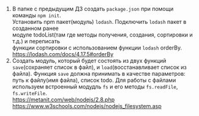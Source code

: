 1. В папке с предыдущим ДЗ создать ```package.json``` при помощи команды ```npm init```.  
Установить npm пакет(модуль) ```lodash```. Подключить ```lodash``` пакет в созданном ранее  
модуле todoList(там где методы получения, создания, сортировки и т.д.) и переписать  
функции сортировки с использованием функции ```lodash``` orderBy.  
https://lodash.com/docs/4.17.5#orderBy  
2. Создать модуль, который будет состоять из двух функций ```save```(сохраняет список в файл), и  ```load```(восстанавливает список из файла). Функция ```save``` должна принимать в качестве параметров: путь к файлу(имя файла), список todo. Для работы с файлами используем встроенный модудль ```fs``` и его методы ```fs.readFile```, ```fs.writeFile```.  
https://metanit.com/web/nodejs/2.8.php 
https://www.w3schools.com/nodejs/nodejs_filesystem.asp  
